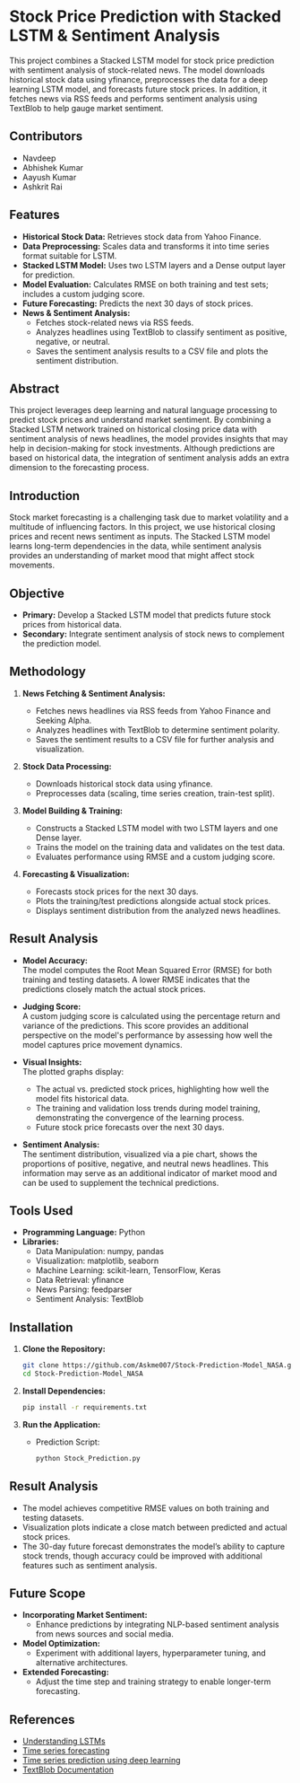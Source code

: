 # Stock Price Prediction with Stacked LSTM & Sentiment Analysis

This project combines a Stacked LSTM model for stock price prediction with sentiment analysis of stock-related news. The model downloads historical stock data using yfinance, preprocesses the data for a deep learning LSTM model, and forecasts future stock prices. In addition, it fetches news via RSS feeds and performs sentiment analysis using TextBlob to help gauge market sentiment.

## Contributors

- Navdeep 
- Abhishek Kumar
- Aayush Kumar
- Ashkrit Rai

## Features

- **Historical Stock Data:** Retrieves stock data from Yahoo Finance.
- **Data Preprocessing:** Scales data and transforms it into time series format suitable for LSTM.
- **Stacked LSTM Model:** Uses two LSTM layers and a Dense output layer for prediction.
- **Model Evaluation:** Calculates RMSE on both training and test sets; includes a custom judging score.
- **Future Forecasting:** Predicts the next 30 days of stock prices.
- **News & Sentiment Analysis:**  
  - Fetches stock-related news via RSS feeds.
  - Analyzes headlines using TextBlob to classify sentiment as positive, negative, or neutral.
  - Saves the sentiment analysis results to a CSV file and plots the sentiment distribution.

## Abstract

This project leverages deep learning and natural language processing to predict stock prices and understand market sentiment. By combining a Stacked LSTM network trained on historical closing price data with sentiment analysis of news headlines, the model provides insights that may help in decision-making for stock investments. Although predictions are based on historical data, the integration of sentiment analysis adds an extra dimension to the forecasting process.

## Introduction

Stock market forecasting is a challenging task due to market volatility and a multitude of influencing factors. In this project, we use historical closing prices and recent news sentiment as inputs. The Stacked LSTM model learns long-term dependencies in the data, while sentiment analysis provides an understanding of market mood that might affect stock movements.

## Objective

- **Primary:** Develop a Stacked LSTM model that predicts future stock prices from historical data.
- **Secondary:** Integrate sentiment analysis of stock news to complement the prediction model.

## Methodology

1. **News Fetching & Sentiment Analysis:**  
   - Fetches news headlines via RSS feeds from Yahoo Finance and Seeking Alpha.
   - Analyzes headlines with TextBlob to determine sentiment polarity.
   - Saves the sentiment results to a CSV file for further analysis and visualization.

2. **Stock Data Processing:**  
   - Downloads historical stock data using yfinance.
   - Preprocesses data (scaling, time series creation, train-test split).

3. **Model Building & Training:**  
   - Constructs a Stacked LSTM model with two LSTM layers and one Dense layer.
   - Trains the model on the training data and validates on the test data.
   - Evaluates performance using RMSE and a custom judging score.

4. **Forecasting & Visualization:**  
   - Forecasts stock prices for the next 30 days.
   - Plots the training/test predictions alongside actual stock prices.
   - Displays sentiment distribution from the analyzed news headlines.

## Result Analysis

- **Model Accuracy:**  
  The model computes the Root Mean Squared Error (RMSE) for both training and testing datasets. A lower RMSE indicates that the predictions closely match the actual stock prices.
  
- **Judging Score:**  
  A custom judging score is calculated using the percentage return and variance of the predictions. This score provides an additional perspective on the model's performance by assessing how well the model captures price movement dynamics.
  
- **Visual Insights:**  
  The plotted graphs display:
  - The actual vs. predicted stock prices, highlighting how well the model fits historical data.
  - The training and validation loss trends during model training, demonstrating the convergence of the learning process.
  - Future stock price forecasts over the next 30 days.
  
- **Sentiment Analysis:**  
  The sentiment distribution, visualized via a pie chart, shows the proportions of positive, negative, and neutral news headlines. This information may serve as an additional indicator of market mood and can be used to supplement the technical predictions.

## Tools Used

- **Programming Language:** Python
- **Libraries:**  
  - Data Manipulation: numpy, pandas  
  - Visualization: matplotlib, seaborn  
  - Machine Learning: scikit-learn, TensorFlow, Keras  
  - Data Retrieval: yfinance  
  - News Parsing: feedparser  
  - Sentiment Analysis: TextBlob

## Installation

1. **Clone the Repository:**

   ```bash
   git clone https://github.com/Askme007/Stock-Prediction-Model_NASA.git
   cd Stock-Prediction-Model_NASA
   
2. **Install Dependencies:**

   ```bash
   pip install -r requirements.txt
   
3. **Run the Application:**
   - Prediction Script:

     ```bash
     python Stock_Prediction.py

## Result Analysis

- The model achieves competitive RMSE values on both training and testing datasets.
- Visualization plots indicate a close match between predicted and actual stock prices.
- The 30-day future forecast demonstrates the model’s ability to capture stock trends, though accuracy could be improved with additional features such as sentiment analysis.

## Future Scope

- **Incorporating Market Sentiment:**
  - Enhance predictions by integrating NLP-based sentiment analysis from news sources and social media.
- **Model Optimization:**
  - Experiment with additional layers, hyperparameter tuning, and alternative architectures.
- **Extended Forecasting:**
  - Adjust the time step and training strategy to enable longer-term forecasting.

## References

- [Understanding LSTMs](https://colah.github.io/posts/2015-08-Understanding-LSTMs/)
- [Time series forecasting](https://towardsdatascience.com/)
- [Time series prediction using deep learning](https://machinelearningmastery.com/)
- [TextBlob Documentation](https://textblob.readthedocs.io/en/dev/)
